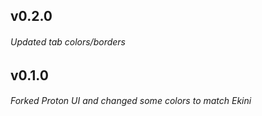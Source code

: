## v0.2.0
###### Updated tab colors/borders

## v0.1.0
###### Forked Proton UI and changed some colors to match Ekini
